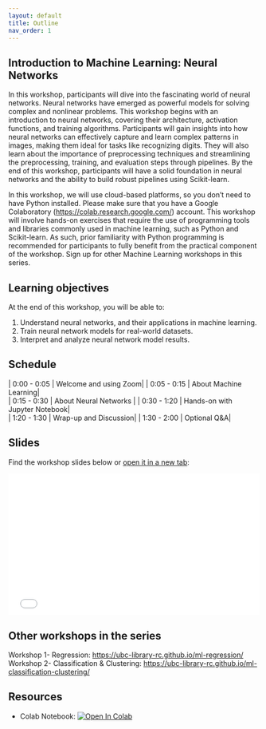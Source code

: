 ```yaml
---
layout: default
title: Outline
nav_order: 1
---
```


## Introduction to Machine Learning: Neural Networks

In this workshop, participants will dive into the fascinating world of neural networks. Neural networks have emerged as powerful models for solving complex and nonlinear problems. This workshop begins with an introduction to neural networks, covering their architecture, activation functions, and training algorithms. Participants will gain insights into how neural networks can effectively capture and learn complex patterns in images, making them ideal for tasks like recognizing digits. They will also learn about the importance of preprocessing techniques and streamlining the preprocessing, training, and evaluation steps through pipelines. By the end of this workshop, participants will have a solid foundation in neural networks and the ability to build robust pipelines using Scikit-learn.
 
In this workshop, we will use cloud-based platforms, so you don’t need to have Python installed. Please make sure that you have a Google Colaboratory (https://colab.research.google.com/) account. This workshop will involve hands-on exercises that require the use of programming tools and libraries commonly used in machine learning, such as Python and Scikit-learn. As such, prior familiarity with Python programming is recommended for participants to fully benefit from the practical component of the workshop.
Sign up for other Machine Learning workshops in this series.

## Learning objectives

At the end of this workshop, you will be able to:
1. Understand neural networks, and their applications in machine learning.
2. Train neural network models for real-world datasets.
3. Interpret and analyze neural network model results. 

## Schedule

| 0:00 - 0:05 | Welcome and using Zoom|
| 0:05 - 0:15 | About Machine Learning|  
| 0:15 - 0:30 | About Neural Networks |
| 0:30 - 1:20 | Hands-on with Jupyter Notebook|   
| 1:20 - 1:30 | Wrap-up and Discussion|
| 1:30 - 2:00 | Optional Q&A|

## Slides
Find the workshop slides below or <a href="slides/introduction.html" target="_blank">open it in a new tab</a>:

<div style="overflow: hidden;
  padding-top: 56.25%;
  position: relative">
  <iframe src="slides/introduction.html" title="demo embedded slide deck" scrolling="no" frameborder="0"
    style="border: 0;
   height: 100%;
   left: 0;
   position: absolute;
   top: 0;
   width: 100%;">
   <p>Your browser does not support iframes.</p>
 </iframe>
</div>

## Other workshops in the series 
Workshop 1- Regression: https://ubc-library-rc.github.io/ml-regression/
Workshop 2- Classification & Clustering: https://ubc-library-rc.github.io/ml-classification-clustering/

## Resources
* Colab Notebook: <a target="_blank" href="https://colab.research.google.com/github/ubc-library-rc/intro-machine-learning/blob/main/Examples/NeuralNet_examples.ipynb">
  <img src="https://colab.research.google.com/assets/colab-badge.svg" alt="Open In Colab"/>
</a>

